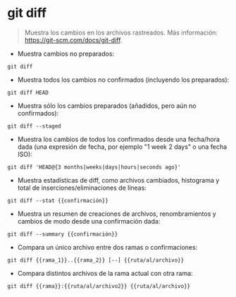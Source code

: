 # git diff

> Muestra los cambios en los archivos rastreados.
> Más información: <https://git-scm.com/docs/git-diff>.

- Muestra cambios no preparados:

`git diff`

- Muestra todos los cambios no confirmados (incluyendo los preparados):

`git diff HEAD`

- Muestra sólo los cambios preparados (añadidos, pero aún no confirmados):

`git diff --staged`

- Muestra los cambios de todos los confirmados desde una fecha/hora dada (una expresión de fecha, por ejemplo "1 week 2 days" o una fecha ISO):

`git diff 'HEAD@{3 months|weeks|days|hours|seconds ago}'`

- Muestra estadísticas de diff, como archivos cambiados, histograma y total de inserciones/eliminaciones de líneas:

`git diff --stat {{confirmación}}`

- Muestra un resumen de creaciones de archivos, renombramientos y cambios de modo desde una confirmación dada:

`git diff --summary {{confirmación}}`

- Compara un único archivo entre dos ramas o confirmaciones:

`git diff {{rama_1}}..{{rama_2}} [--] {{ruta/al/archivo}}`

- Compara distintos archivos de la rama actual con otra rama:

`git diff {{rama}}:{{ruta/al/archivo2}} {{ruta/al/archivo}}`
